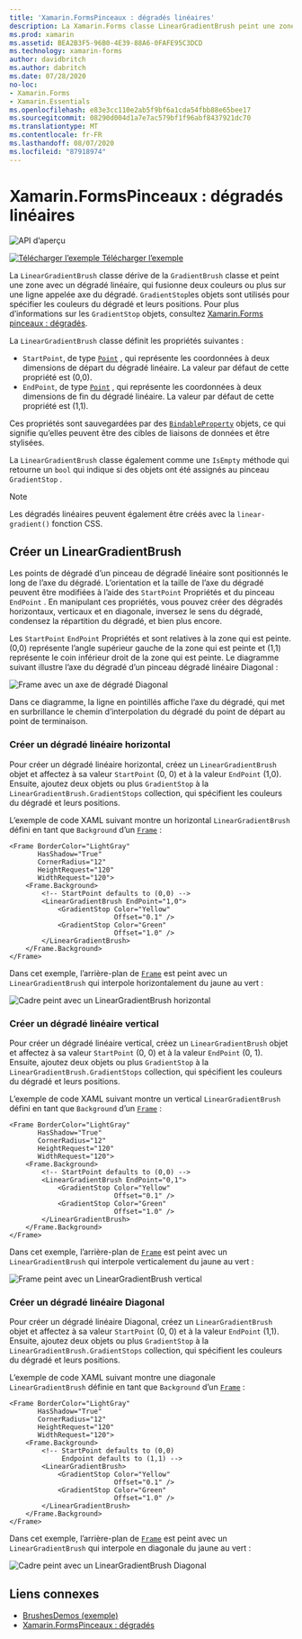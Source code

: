 ```yaml
---
title: 'Xamarin.FormsPinceaux : dégradés linéaires'
description: La Xamarin.Forms classe LinearGradientBrush peint une zone avec un dégradé linéaire.
ms.prod: xamarin
ms.assetid: BEA2B3F5-96B0-4E39-88A6-0FAFE95C3DCD
ms.technology: xamarin-forms
author: davidbritch
ms.author: dabritch
ms.date: 07/28/2020
no-loc:
- Xamarin.Forms
- Xamarin.Essentials
ms.openlocfilehash: e83e3cc110e2ab5f9bf6a1cda54fbb88e65bee17
ms.sourcegitcommit: 08290d004d1a7e7ac579bf1f96abf8437921dc70
ms.translationtype: MT
ms.contentlocale: fr-FR
ms.lasthandoff: 08/07/2020
ms.locfileid: "87918974"
---
```

# <a name="no-locxamarinforms-brushes-linear-gradients"></a>Xamarin.FormsPinceaux : dégradés linéaires

![API d’aperçu](~/media/shared/preview.png "Cette API est actuellement en préversion.")

[![Télécharger l’exemple](~/media/shared/download.png) Télécharger l’exemple](https://docs.microsoft.com/samples/xamarin/xamarin-forms-samples/userinterface-brushdemos/)

La `LinearGradientBrush` classe dérive de la `GradientBrush` classe et peint une zone avec un dégradé linéaire, qui fusionne deux couleurs ou plus sur une ligne appelée axe du dégradé. `GradientStop`les objets sont utilisés pour spécifier les couleurs du dégradé et leurs positions. Pour plus d’informations sur les `GradientStop` objets, consultez [ Xamarin.Forms pinceaux : dégradés](gradient.md).

La `LinearGradientBrush` classe définit les propriétés suivantes :

- `StartPoint`, de type [`Point`](xref:Xamarin.Forms.Point) , qui représente les coordonnées à deux dimensions de départ du dégradé linéaire. La valeur par défaut de cette propriété est (0,0).
- `EndPoint`, de type [`Point`](xref:Xamarin.Forms.Point) , qui représente les coordonnées à deux dimensions de fin du dégradé linéaire. La valeur par défaut de cette propriété est (1,1).

Ces propriétés sont sauvegardées par des [`BindableProperty`](xref:Xamarin.Forms.BindableProperty) objets, ce qui signifie qu’elles peuvent être des cibles de liaisons de données et être stylisées.

La `LinearGradientBrush` classe également comme une `IsEmpty` méthode qui retourne un `bool` qui indique si des objets ont été assignés au pinceau `GradientStop` .

> [!NOTE]
> Les dégradés linéaires peuvent également être créés avec la `linear-gradient()` fonction CSS.

## <a name="create-a-lineargradientbrush"></a>Créer un LinearGradientBrush

Les points de dégradé d’un pinceau de dégradé linéaire sont positionnés le long de l’axe du dégradé. L’orientation et la taille de l’axe du dégradé peuvent être modifiées à l’aide des `StartPoint` Propriétés et du pinceau `EndPoint` . En manipulant ces propriétés, vous pouvez créer des dégradés horizontaux, verticaux et en diagonale, inversez le sens du dégradé, condensez la répartition du dégradé, et bien plus encore.

Les `StartPoint` `EndPoint` Propriétés et sont relatives à la zone qui est peinte. (0,0) représente l’angle supérieur gauche de la zone qui est peinte et (1,1) représente le coin inférieur droit de la zone qui est peinte. Le diagramme suivant illustre l’axe du dégradé d’un pinceau dégradé linéaire Diagonal :

![Frame avec un axe de dégradé Diagonal](lineargradient-images/gradient-axis.png)

Dans ce diagramme, la ligne en pointillés affiche l’axe du dégradé, qui met en surbrillance le chemin d’interpolation du dégradé du point de départ au point de terminaison.

### <a name="create-a-horizontal-linear-gradient"></a>Créer un dégradé linéaire horizontal

Pour créer un dégradé linéaire horizontal, créez un `LinearGradientBrush` objet et affectez à sa valeur `StartPoint` (0, 0) et à la valeur `EndPoint` (1,0). Ensuite, ajoutez deux objets ou plus `GradientStop` à la `LinearGradientBrush.GradientStops` collection, qui spécifient les couleurs du dégradé et leurs positions.

L’exemple de code XAML suivant montre un horizontal `LinearGradientBrush` défini en tant que `Background` d’un [`Frame`](xref:Xamarin.Forms.Frame) :

```xaml
<Frame BorderColor="LightGray"
       HasShadow="True"
       CornerRadius="12"
       HeightRequest="120"
       WidthRequest="120">
    <Frame.Background>
        <!-- StartPoint defaults to (0,0) -->
        <LinearGradientBrush EndPoint="1,0">
            <GradientStop Color="Yellow"
                          Offset="0.1" />
            <GradientStop Color="Green"
                          Offset="1.0" />
        </LinearGradientBrush>
    </Frame.Background>
</Frame>  
```

Dans cet exemple, l’arrière-plan de [`Frame`](xref:Xamarin.Forms.Frame) est peint avec un `LinearGradientBrush` qui interpole horizontalement du jaune au vert :

![Cadre peint avec un LinearGradientBrush horizontal](lineargradient-images/horizontal.png)

### <a name="create-a-vertical-linear-gradient"></a>Créer un dégradé linéaire vertical

Pour créer un dégradé linéaire vertical, créez un `LinearGradientBrush` objet et affectez à sa valeur `StartPoint` (0, 0) et à la valeur `EndPoint` (0, 1). Ensuite, ajoutez deux objets ou plus `GradientStop` à la `LinearGradientBrush.GradientStops` collection, qui spécifient les couleurs du dégradé et leurs positions.

L’exemple de code XAML suivant montre un vertical `LinearGradientBrush` défini en tant que `Background` d’un [`Frame`](xref:Xamarin.Forms.Frame) :

```xaml
<Frame BorderColor="LightGray"
       HasShadow="True"
       CornerRadius="12"
       HeightRequest="120"
       WidthRequest="120">
    <Frame.Background>
        <!-- StartPoint defaults to (0,0) -->    
        <LinearGradientBrush EndPoint="0,1">
            <GradientStop Color="Yellow"
                          Offset="0.1" />
            <GradientStop Color="Green"
                          Offset="1.0" />
        </LinearGradientBrush>
    </Frame.Background>
</Frame>
```

Dans cet exemple, l’arrière-plan de [`Frame`](xref:Xamarin.Forms.Frame) est peint avec un `LinearGradientBrush` qui interpole verticalement du jaune au vert :

![Frame peint avec un LinearGradientBrush vertical](lineargradient-images/vertical.png)

### <a name="create-a-diagonal-linear-gradient"></a>Créer un dégradé linéaire Diagonal

Pour créer un dégradé linéaire Diagonal, créez un `LinearGradientBrush` objet et affectez à sa valeur `StartPoint` (0, 0) et à la valeur `EndPoint` (1,1). Ensuite, ajoutez deux objets ou plus `GradientStop` à la `LinearGradientBrush.GradientStops` collection, qui spécifient les couleurs du dégradé et leurs positions.

L’exemple de code XAML suivant montre une diagonale `LinearGradientBrush` définie en tant que `Background` d’un [`Frame`](xref:Xamarin.Forms.Frame) :

```xaml
<Frame BorderColor="LightGray"
       HasShadow="True"
       CornerRadius="12"
       HeightRequest="120"
       WidthRequest="120">
    <Frame.Background>
        <!-- StartPoint defaults to (0,0)      
             Endpoint defaults to (1,1) -->
        <LinearGradientBrush>
            <GradientStop Color="Yellow"
                          Offset="0.1" />
            <GradientStop Color="Green"
                          Offset="1.0" />
        </LinearGradientBrush>
    </Frame.Background>
</Frame>
```

Dans cet exemple, l’arrière-plan de [`Frame`](xref:Xamarin.Forms.Frame) est peint avec un `LinearGradientBrush` qui interpole en diagonale du jaune au vert :

![Cadre peint avec un LinearGradientBrush Diagonal](lineargradient-images/diagonal.png)

## <a name="related-links"></a>Liens connexes

- [BrushesDemos (exemple)](https://docs.microsoft.com/samples/xamarin/xamarin-forms-samples/userinterface-brushdemos/)
- [Xamarin.FormsPinceaux : dégradés](gradient.md)
